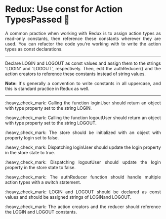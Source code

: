 # Redux: Use const for Action TypesPassed :rabbit:
<p align="justify">
A common practice when working with Redux is to assign action types as read-only constants, then reference these constants wherever they are used. You can refactor the code you're working with to write the action types as const declarations.
</p>

---

<p align="justify">
Declare LOGIN and LOGOUT as const values and assign them to the strings 'LOGIN' and 'LOGOUT', respectively. Then, edit the authReducer() and the action creators to reference these constants instead of string values.
</P>
<p align="justify">
<strong>Note:</strong> It's generally a convention to write constants in all uppercase, and this is standard practice in Redux as well.
</P>

---

<p align="justify">
:heavy_check_mark: 
Calling the function loginUser should return an object with type property set to the string LOGIN.
</p>
<p align="justify">
:heavy_check_mark: 
Calling the function logoutUser should return an object with type property set to the string LOGOUT.
</p>
<p align="justify">
:heavy_check_mark: 
The store should be initialized with an object with property login set to false.
</p>
<p align="justify">
:heavy_check_mark: 
Dispatching loginUser should update the login property in the store state to true.
</p>
<p align="justify">
:heavy_check_mark: 
Dispatching logoutUser should update the login property in the store state to false.
</p>
<p align="justify">
:heavy_check_mark: 
The authReducer function should handle multiple action types with a switch statement.
</p>
<p align="justify">
:heavy_check_mark: 
LOGIN and LOGOUT should be declared as const values and should be assigned strings of LOGINand LOGOUT.
</p>
<p align="justify">
:heavy_check_mark: 
The action creators and the reducer should reference the LOGIN and LOGOUT constants.
</p>
